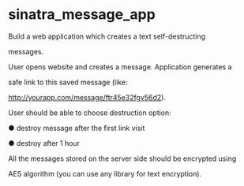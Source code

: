 # sinatra_message_app

Build a web application which creates a text self-destructing

messages.

User opens website and creates a message. Application generates a

safe link to this saved message (like:

http://yourapp.com/message/ftr45e32fgv56d2).

User should be able to choose destruction option:

● destroy message after the first link visit

● destroy after 1 hour

All the messages stored on the server side should be encrypted using

AES algorithm (you can use any library for text encryption).